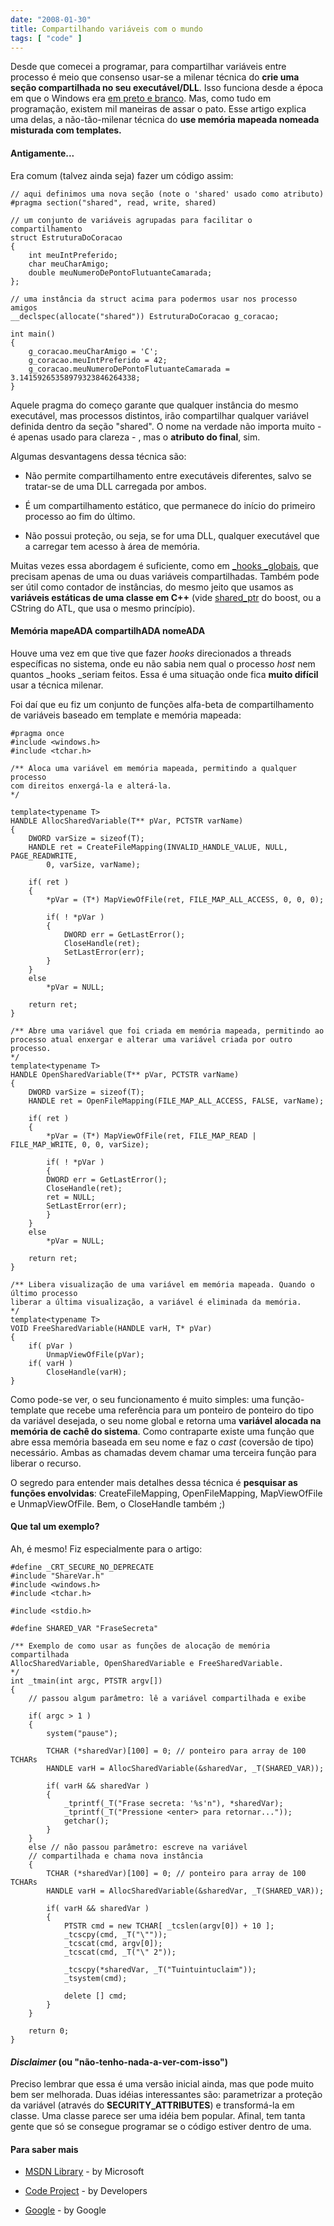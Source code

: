 ```yaml
---
date: "2008-01-30"
title: Compartilhando variáveis com o mundo
tags: [ "code" ]
---
```

Desde que comecei a programar, para compartilhar variáveis entre processo é meio que consenso usar-se a milenar técnica do **crie uma seção compartilhada no seu executável/DLL**. Isso funciona desde a época em que o Windows era [em preto e branco](http://dqsoft.blogspot.com/2006/10/gerenciamento-de-memria-windows-16-bits.html). Mas, como tudo em programação, existem mil maneiras de assar o pato. Esse artigo explica uma delas, a não-tão-milenar técnica do **use memória mapeada nomeada misturada com templates.**

#### Antigamente...

Era comum (talvez ainda seja) fazer um código assim:

```
// aqui definimos uma nova seção (note o 'shared' usado como atributo)
#pragma section("shared", read, write, shared)

// um conjunto de variáveis agrupadas para facilitar o compartilhamento
struct EstruturaDoCoracao
{
	int meuIntPreferido;
	char meuCharAmigo;
	double meuNumeroDePontoFlutuanteCamarada;
};

// uma instância da struct acima para podermos usar nos processo amigos
__declspec(allocate("shared")) EstruturaDoCoracao g_coracao;

int main()
{
	g_coracao.meuCharAmigo = 'C';
	g_coracao.meuIntPreferido = 42;
	g_coracao.meuNumeroDePontoFlutuanteCamarada = 3.14159265358979323846264338;
} 

```

Aquele pragma do começo garante que qualquer instância do mesmo executável, mas processos distintos, irão compartilhar qualquer variável definida dentro da seção "shared". O nome na verdade não importa muito - é apenas usado para clareza - , mas o **atributo do final**, sim.

Algumas desvantagens dessa técnica são:

    
  * Não permite compartilhamento entre executáveis diferentes, salvo se tratar-se de uma DLL carregada por ambos.

    
  * É um compartilhamento estático, que permanece do início do primeiro processo ao fim do último.

    
  * Não possui proteção, ou seja, se for uma DLL, qualquer executável que a carregar tem acesso à área de memória.

Muitas vezes essa abordagem é suficiente, como em [_hooks _globais](http://msdn.microsoft.com/library/en-us/winui/winui/windowsuserinterface/windowing/hooks/hookreference/hookfunctions/setwindowshookex.asp), que precisam apenas de uma ou duas variáveis compartilhadas. Também pode ser útil como contador de instâncias, do mesmo jeito que usamos as **variáveis estáticas de uma classe em C++** (vide [shared_ptr](http://www.boost.org/libs/smart_ptr/shared_ptr.htm) do boost, ou a CString do ATL, que usa o mesmo princípio).

#### Memória mapeADA compartilhADA nomeADA

Houve uma vez em que tive que fazer _hooks_ direcionados a threads específicas no sistema, onde eu não sabia nem qual o processo _host_ nem quantos _hooks _seriam feitos. Essa é uma situação onde fica **muito difícil** usar a técnica milenar.

Foi daí que eu fiz um conjunto de funções alfa-beta de compartilhamento de variáveis baseado em template e memória mapeada:

```
#pragma once
#include <windows.h>
#include <tchar.h>

/** Aloca uma variável em memória mapeada, permitindo a qualquer processo
com direitos enxergá-la e alterá-la.
*/

template<typename T>
HANDLE AllocSharedVariable(T** pVar, PCTSTR varName)
{
	DWORD varSize = sizeof(T);
	HANDLE ret = CreateFileMapping(INVALID_HANDLE_VALUE, NULL, PAGE_READWRITE,
		0, varSize, varName);

	if( ret )
	{
		*pVar = (T*) MapViewOfFile(ret, FILE_MAP_ALL_ACCESS, 0, 0, 0);

		if( ! *pVar )
		{
			DWORD err = GetLastError();
			CloseHandle(ret);
			SetLastError(err);
		}
	}
	else
		*pVar = NULL;

	return ret;
}

/** Abre uma variável que foi criada em memória mapeada, permitindo ao
processo atual enxergar e alterar uma variável criada por outro processo.
*/
template<typename T>
HANDLE OpenSharedVariable(T** pVar, PCTSTR varName)
{
	DWORD varSize = sizeof(T);
	HANDLE ret = OpenFileMapping(FILE_MAP_ALL_ACCESS, FALSE, varName);

	if( ret )
	{
		*pVar = (T*) MapViewOfFile(ret, FILE_MAP_READ | FILE_MAP_WRITE, 0, 0, varSize);

		if( ! *pVar )
		{
		DWORD err = GetLastError();
		CloseHandle(ret);
		ret = NULL;
		SetLastError(err);
		}
	}
	else
		*pVar = NULL;

	return ret;
}

/** Libera visualização de uma variável em memória mapeada. Quando o último processo
liberar a última visualização, a variável é eliminada da memória.
*/
template<typename T>
VOID FreeSharedVariable(HANDLE varH, T* pVar)
{
	if( pVar )
		UnmapViewOfFile(pVar);
	if( varH )
		CloseHandle(varH);
} 

```

Como pode-se ver, o seu funcionamento é muito simples: uma função-template que recebe uma referência para um ponteiro de ponteiro do tipo da variável desejada, o seu nome global e retorna uma **variável alocada na memória de cachê do sistema**. Como contraparte existe uma função que abre essa memória baseada em seu nome e faz o _cast_ (coversão de tipo) necessário. Ambas as chamadas devem chamar uma terceira função para liberar o recurso.

O segredo para entender mais detalhes dessa técnica é **pesquisar as funções envolvidas**: CreateFileMapping, OpenFileMapping, MapViewOfFile e UnmapViewOfFile. Bem, o CloseHandle também ;)

#### Que tal um exemplo?

Ah, é mesmo! Fiz especialmente para o artigo:

```
#define _CRT_SECURE_NO_DEPRECATE
#include "ShareVar.h"
#include <windows.h>
#include <tchar.h>

#include <stdio.h>

#define SHARED_VAR "FraseSecreta"

/** Exemplo de como usar as funções de alocação de memória compartilhada
AllocSharedVariable, OpenSharedVariable e FreeSharedVariable.
*/
int _tmain(int argc, PTSTR argv[])
{
	// passou algum parâmetro: lê a variável compartilhada e exibe

	if( argc > 1 )
	{
		system("pause");

		TCHAR (*sharedVar)[100] = 0; // ponteiro para array de 100 TCHARs
		HANDLE varH = AllocSharedVariable(&sharedVar, _T(SHARED_VAR));

		if( varH && sharedVar )
		{
			_tprintf(_T("Frase secreta: '%s'n"), *sharedVar);
			_tprintf(_T("Pressione <enter> para retornar..."));
			getchar();
		}
	}
	else // não passou parâmetro: escreve na variável 
	// compartilhada e chama nova instância
	{
		TCHAR (*sharedVar)[100] = 0; // ponteiro para array de 100 TCHARs
		HANDLE varH = AllocSharedVariable(&sharedVar, _T(SHARED_VAR));

		if( varH && sharedVar )
		{
			PTSTR cmd = new TCHAR[ _tcslen(argv[0]) + 10 ];
			_tcscpy(cmd, _T("\""));
			_tcscat(cmd, argv[0]);
			_tcscat(cmd, _T("\" 2"));

			_tcscpy(*sharedVar, _T("Tuintuintuclaim"));
			_tsystem(cmd);

			delete [] cmd;
		}
	}

	return 0;
} 

```

#### _Disclaimer_ (ou "não-tenho-nada-a-ver-com-isso")

Preciso lembrar que essa é uma versão inicial ainda, mas que pode muito bem ser melhorada. Duas idéias interessantes são: parametrizar a proteção da variável (através do **SECURITY_ATTRIBUTES**) e transformá-la em classe. Uma classe parece ser uma idéia bem popular. Afinal, tem tanta gente que só se consegue programar se o código estiver dentro de uma.

#### Para saber mais

    
  * [MSDN Library](http://msdn.microsoft.com/) - by Microsoft

    
  * [Code Project](http://www.codeproject.com/) - by Developers

    
  * [Google](http://www.google.com/) - by Google

